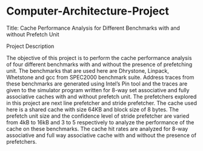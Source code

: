 # Computer-Architecture-Project
Title: Cache Performance Analysis for Different Benchmarks with and without Prefetch Unit

Project Description

The objective of this project is to perform the cache performance analysis of four different benchmarks with and without the presence of prefetching unit. The benchmarks that are used here are Dhrystone, Linpack, Whetstone and gcc from SPEC2000 benchmark suite. Address traces from these benchmarks are generated using Intel’s Pin tool and the traces are given to the simulator program written for 8-way set associative and fully associative caches with and without prefetch unit. The prefetchers explored in this project are next line prefetcher and stride prefetcher. The cache used here is a shared cache with size 64KB and block size of 8 bytes. The prefetch unit size and the confidence level of stride prefetcher are varied from 4kB to 16kB and 3 to 5 respectively to analyze the performance of the cache on these benchmarks. The cache hit rates are analyzed for 8-way associative and full way associative cache with and without the presence of prefetchers. 
